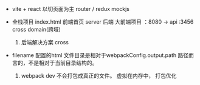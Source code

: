 - vite + react 
  以切页面为主
  router / redux
  mockjs

- 全栈项目
  index.html 前端首页
  server 后端
  大前端项目
    ：8080 -> api :3456 cross domain(跨域)
    1. 后端解决方案 cross

  
- filename 配置的html 文件目录是相对于webpackConfig.output.path 路径而言的，不是相对于当前目录结构的。
  1. webpack dev 不会打包成真正的文件。
    虚拟在内存中， 打包优化
